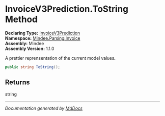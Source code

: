 ﻿<!--  
  <auto-generated>   
    The contents of this file were generated by a tool.  
    Changes to this file may be list if the file is regenerated  
  </auto-generated>   
-->

# InvoiceV3Prediction.ToString Method

**Declaring Type:** [InvoiceV3Prediction](../index.md)  
**Namespace:** [Mindee.Parsing.Invoice](../../index.md)  
**Assembly:** Mindee  
**Assembly Version:** 1.1.0

A prettier reprensentation of the current model values.

```csharp
public string ToString();
```

## Returns

string

___

*Documentation generated by [MdDocs](https://github.com/ap0llo/mddocs)*
